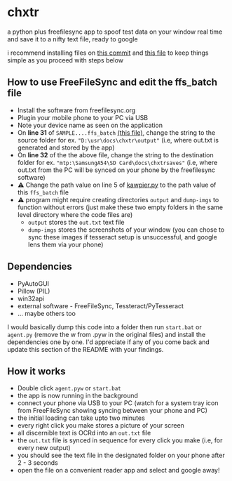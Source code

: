 # chxtr
a python plus freefilesync app to spoof test data on your window real time and save it to a nifty text file, ready to google

i recommend installing files on [this commit](https://github.com/grawlix0/chxtr/commit/e22f3d81cf66659649b13211143d1161415cdd0e) and [this file](https://github.com/grawlix0/chxtr/blob/main/SAMPLEspoofer_outs_SyncSettings.ffs_batch) to keep things simple as you proceed with steps below


## How to use FreeFileSync and edit the ffs_batch file
- Install the software from freefilesync.org
- Plugin your mobile phone to your PC via USB
- Note your device name as seen on the application
- On **line 31** of `SAMPLE....ffs_batch` [(this file)](https://github.com/grawlix0/chxtr/blob/main/SAMPLEspoofer_outs_SyncSettings.ffs_batch), change the string to the source folder for ex. `"D:\usr\docs\chxtr\output"` (i.e, where out.txt is generated and stored by the app)
- On **line 32** of the the above file, change the string to the destination folder for ex. `"mtp:\SamsungA54\SD Card\docs\chxtrsaves"` (i.e, where out.txt from the PC will be synced on your phone by the freefilesync software)
- ⚠️ Change the path value on line 5 of [kawpier.py](https://github.com/grawlix0/chxtr/blob/main/kawpier.py) to the path value of this `ffs_batch` file
- ⚠️ program might require creating directories `output` and `dump-imgs` to function without errors (just make these two empty folders in the same level directory where the code files are)
  - `output` stores the `out.txt` text file
  - `dump-imgs` stores the screenshots of your window (you can chose to sync these images if tesseract setup is unsuccessful, and google lens them via your phone)

## Dependencies
- PyAutoGUI
- Pillow (PIL)
- win32api
- external software - FreeFileSync, Tessteract/PyTesseract
- ... maybe others too

I would basically dump this code into a folder then run `start.bat` or `agent.py` (remove the w from .pyw in the original files) and install the dependencies one by one. I'd appreciate if any of you come back and update this section of the README with your findings.

## How it works
- Double click `agent.pyw` or `start.bat`
- the app is now running in the background
- connect your phone via USB to your PC (watch for a system tray icon from FreeFileSync showing syncing between your phone and PC)
- the initial loading can take upto two minutes
- every right click you make stores a picture of your screen
- all discernible text is OCRd into an `out.txt` file
- the `out.txt` file is synced in sequence for every click you make (i.e, for every new output)
- you should see the text file in the designated folder on your phone after 2 - 3 seconds
- open the file on a convenient reader app and select and google away!
